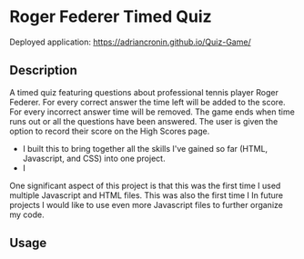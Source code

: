 # Roger Federer Timed Quiz 

Deployed application: https://adriancronin.github.io/Quiz-Game/

## Description
A timed quiz featuring questions about professional tennis player Roger Federer. For every correct answer the time left will be added to the score. For every incorrect answer time will be removed. The game ends when time runs out or all the questions have been answered. The user is given the option to record their score on the High Scores page.

* I built this to bring together all the skills I've gained so far (HTML, Javascript, and CSS) into one project.
* I 


 One significant aspect of this project is that this was the first time I used multiple Javascript and HTML files. This was also the first time I  In future projects I would like to use even more Javascript files to further organize my code.

## Usage

